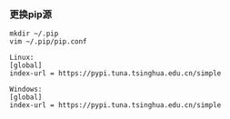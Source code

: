 ### 更换pip源

    mkdir ~/.pip
    vim ~/.pip/pip.conf
    
    Linux:
    [global]
    index-url = https://pypi.tuna.tsinghua.edu.cn/simple
    
    Windows:
    [global]
    index-url = https://pypi.tuna.tsinghua.edu.cn/simple
